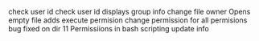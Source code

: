 check user id
check user id
displays group info
change file owner
Opens empty file
adds execute permision
change permission for all
permisions
bug fixed on dir 11
Permissiions in bash scripting
update info
